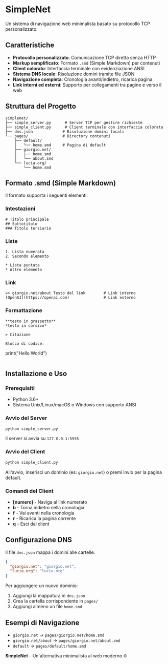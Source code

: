 # SimpleNet

Un sistema di navigazione web minimalista basato su protocollo TCP personalizzato.

## Caratteristiche

- **Protocollo personalizzato**: Comunicazione TCP diretta senza HTTP
- **Markup semplificato**: Formato `.smd` (Simple Markdown) per contenuti
- **Client colorato**: Interfaccia terminale con evidenziazione ANSI
- **Sistema DNS locale**: Risoluzione domini tramite file JSON
- **Navigazione completa**: Cronologia avanti/indietro, ricarica pagina
- **Link interni ed esterni**: Supporto per collegamenti tra pagine e verso il web

## Struttura del Progetto

```
simplenet/
├── simple_server.py      # Server TCP per gestire richieste
├── simple_client.py      # Client terminale con interfaccia colorata
├── dns.json             # Risoluzione domini locali
└── pages/               # Directory contenuti
    ├── default/
    │   └── home.smd     # Pagina di default
    ├── giorgio.net/
    │   ├── home.smd
    │   └── about.smd
    └── lucia.org/
        └── home.smd
```

## Formato .smd (Simple Markdown)

Il formato supporta i seguenti elementi:

### Intestazioni
```
# Titolo principale
## Sottotitolo
### Titolo terziario
```

### Liste
```
1. Lista numerata
2. Secondo elemento

* Lista puntata
* Altro elemento
```

### Link
```
=> giorgio.net/about Testo del link        # Link interno
[OpenAI](https://openai.com)               # Link esterno
```

### Formattazione
```
**testo in grassetto**
*testo in corsivo*

> Citazione

Blocco di codice:
```
print("Hello World")
```
```

## Installazione e Uso

### Prerequisiti
- Python 3.6+
- Sistema Unix/Linux/macOS o Windows con supporto ANSI

### Avvio del Server
```bash
python simple_server.py
```
Il server si avvia su `127.0.0.1:5555`

### Avvio del Client
```bash
python simple_client.py
```

All'avvio, inserisci un dominio (es: `giorgio.net`) o premi invio per la pagina default.

### Comandi del Client
- **[numero]** - Naviga al link numerato
- **b** - Torna indietro nella cronologia
- **f** - Vai avanti nella cronologia  
- **r** - Ricarica la pagina corrente
- **q** - Esci dal client

## Configurazione DNS

Il file `dns.json` mappa i domini alle cartelle:

```json
{
  "giorgio.net": "giorgio.net",
  "lucia.org": "lucia.org"
}
```

Per aggiungere un nuovo dominio:
1. Aggiungi la mappatura in `dns.json`
2. Crea la cartella corrispondente in `pages/`
3. Aggiungi almeno un file `home.smd`

## Esempi di Navigazione

- `giorgio.net` → `pages/giorgio.net/home.smd`
- `giorgio.net/about` → `pages/giorgio.net/about.smd`
- `default` → `pages/default/home.smd`

**SimpleNet** - Un'alternativa minimalista al web moderno 🌐
